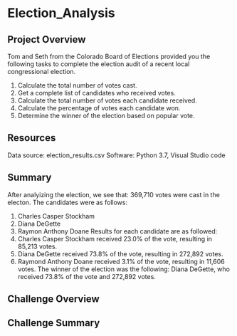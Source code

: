 # Election_Analysis

## Project Overview
Tom and Seth from the Colorado Board of Elections provided you the following tasks to complete the election audit of a recent local congressional election.

1. Calculate the total number of votes cast.
2. Get a complete list of candidates who received votes.
3. Calculate the total number of votes each candidate received.
4. Calculate the percentage of votes each candidate won.
5. Determine the winner of the election based on popular vote.

## Resources
Data source: election_results.csv
Software: Python 3.7, Visual Studio code

## Summary
After analyizing the election, we see that:
369,710 votes were cast in the electon.
The candidates were as follows:
1. Charles Casper Stockham
2. Diana DeGette
3. Raymon Anthony Doane
Results for each candidate are as followed:
1. Charles Casper Stockham received 23.0% of the vote, resulting in 85,213 votes.
2. Diana DeGette received 73.8% of the vote, resulting in 272,892 votes.
3. Raymond Anthony Doane received 3.1% of the vote, resulting in 11,606 votes.
The winner of the election was the following:
Diana DeGette, who received 73.8% of the vote and 272,892 votes.

## Challenge Overview

## Challenge Summary

